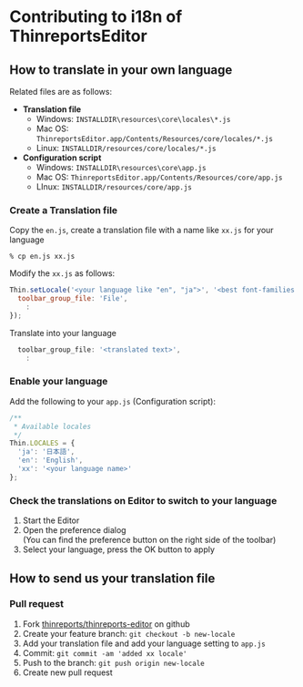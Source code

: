 # Contributing to i18n of ThinreportsEditor

## How to translate in your own language

Related files are as follows:

* **Translation file**
  * Windows: `INSTALLDIR\resources\core\locales\*.js`
  * Mac OS: `ThinreportsEditor.app/Contents/Resources/core/locales/*.js`
  * Linux: `INSTALLDIR/resources/core/locales/*.js`
* **Configuration script**
  * Windows: `INSTALLDIR\resources\core\app.js`
  * Mac OS: `ThinreportsEditor.app/Contents/Resources/core/app.js`
  * LInux: `INSTALLDIR/resources/core/app.js`

### Create a Translation file

Copy the `en.js`, create a translation file with a name like `xx.js` for your language

    % cp en.js xx.js

Modify the `xx.js` as follows:

```javascript
Thin.setLocale('<your language like "en", "ja">', '<best font-families in your language>') {
  toolbar_group_file: 'File',
    :
});
```

Translate into your language

```javascript
  toolbar_group_file: '<translated text>',
    :
```

### Enable your language

Add the following to your `app.js` (Configuration script):

```javascript
/**
 * Available locales
 */
Thin.LOCALES = {
  'ja': '日本語',
  'en': 'English',
  'xx': '<your language name>'
};
```

### Check the translations on Editor to switch to your language

1. Start the Editor
2. Open the preference dialog  
(You can find the preference button on the right side of the toolbar)
3. Select your language, press the OK button to apply

## How to send us your translation file

### Pull request

1. Fork [thinreports/thinreports-editor](https://github.com/thinreports/thinreports-editor) on github
2. Create your feature branch: `git checkout -b new-locale`
3. Add your translation file and add your language setting to `app.js`
4. Commit: `git commit -am 'added xx locale'`
5. Push to the branch: `git push origin new-locale`
6. Create new pull request
